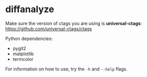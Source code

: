 # diffanalyze
Make sure the version of ctags you are using is **universal-ctags**: https://github.com/universal-ctags/ctags

Python dependencies:
- pygit2
- matplotlib
- termcolor

For information on how to use, try the `-h` and `--help` flags.
